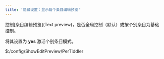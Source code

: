 ```yaml
---
title: '隐藏设置：显示每个条目编辑预览'
---
```


控制[条目编辑预览](Text preview)，是否全局控制（默认）或按个别条目为基础控制。

将其设置为 **yes** 激活个别条目模式。

$:/config/ShowEditPreview/PerTiddler
